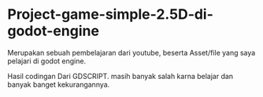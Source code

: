 # Project-game-simple-2.5D-di-godot-engine
Merupakan sebuah pembelajaran dari youtube, beserta Asset/file yang saya pelajari di godot engine.

Hasil codingan Dari GDSCRIPT. masih banyak salah karna belajar dan banyak banget kekurangannya.
